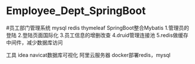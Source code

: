 # Employee_Dept_SpringBoot
#员工部门管理系统
mysql redis thymeleaf SpringBoot整合Mybatis
1.管理员的登陆
2.登陆页面国际化
3.员工信息的增删改查
4.druid管理连接池
5.redis做缓存中间件，减少数据库访问




工具
idea 
navicat数据库可视化
阿里云服务器
docker部署redis，mysql
